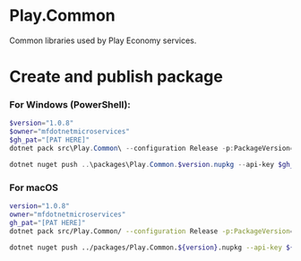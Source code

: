 # Play.Common

Common libraries used by Play Economy services.


# Create and publish package
### For Windows (PowerShell):
```powershell
$version="1.0.8"
$owner="mfdotnetmicroservices"
$gh_pat="[PAT HERE]"
dotnet pack src\Play.Common\ --configuration Release -p:PackageVersion=$version -p:RepositoryUrl=https://github.com/$owner/play.common -o ..\packages 

dotnet nuget push ..\packages\Play.Common.$version.nupkg --api-key $gh_pat --source "github"
```

### For macOS
```bash
version="1.0.8"
owner="mfdotnetmicroservices"
gh_pat="[PAT HERE]"
dotnet pack src/Play.Common/ --configuration Release -p:PackageVersion=$version -p:RepositoryUrl=https://github.com/$owner/play.common -o ../packages 

dotnet nuget push ../packages/Play.Common.${version}.nupkg --api-key ${gh_pat} --source "github"
```